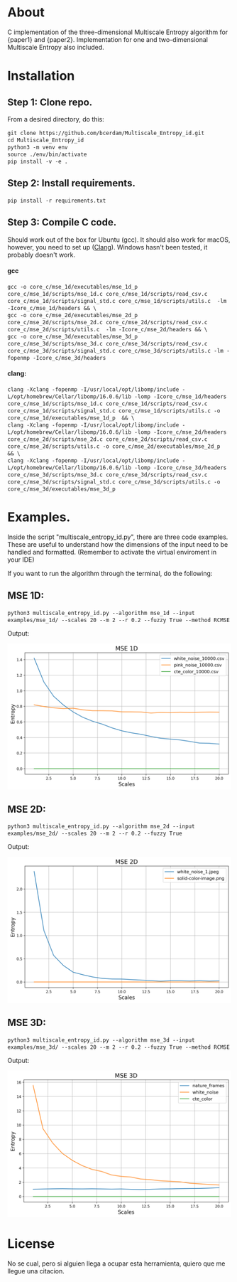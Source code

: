 # About

C implementation of the three-dimensional Multiscale Entropy algorithm for {paper1} and {paper2}. Implementation for one and two-dimensional Multiscale Entropy also included.

# Installation

## Step 1: Clone repo.

From a desired directory, do this:

```console
git clone https://github.com/bcerdam/Multiscale_Entropy_id.git
cd Multiscale_Entropy_id
python3 -m venv env
source ./env/bin/activate
pip install -v -e . 
```

## Step 2: Install requirements.

```console
pip install -r requirements.txt
```

## Step 3: Compile C code.

Should work out of the box for Ubuntu (gcc). It should also work for macOS, however, you need to set up ([Clang](https://clang.llvm.org/get_started.html)). Windows hasn't been tested, it probably doesn't work.

#### gcc
```console
gcc -o core_c/mse_1d/executables/mse_1d_p core_c/mse_1d/scripts/mse_1d.c core_c/mse_1d/scripts/read_csv.c core_c/mse_1d/scripts/signal_std.c core_c/mse_1d/scripts/utils.c  -lm -Icore_c/mse_1d/headers && \
gcc -o core_c/mse_2d/executables/mse_2d_p core_c/mse_2d/scripts/mse_2d.c core_c/mse_2d/scripts/read_csv.c core_c/mse_2d/scripts/utils.c  -lm -Icore_c/mse_2d/headers && \
gcc -o core_c/mse_3d/executables/mse_3d_p core_c/mse_3d/scripts/mse_3d.c core_c/mse_3d/scripts/read_csv.c core_c/mse_3d/scripts/signal_std.c core_c/mse_3d/scripts/utils.c -lm -fopenmp -Icore_c/mse_3d/headers
```

#### clang:
```console
clang -Xclang -fopenmp -I/usr/local/opt/libomp/include -L/opt/homebrew/Cellar/libomp/16.0.6/lib -lomp -Icore_c/mse_1d/headers core_c/mse_1d/scripts/mse_1d.c core_c/mse_1d/scripts/read_csv.c core_c/mse_1d/scripts/signal_std.c core_c/mse_1d/scripts/utils.c -o core_c/mse_1d/executables/mse_1d_p  && \
clang -Xclang -fopenmp -I/usr/local/opt/libomp/include -L/opt/homebrew/Cellar/libomp/16.0.6/lib -lomp -Icore_c/mse_2d/headers core_c/mse_2d/scripts/mse_2d.c core_c/mse_2d/scripts/read_csv.c core_c/mse_2d/scripts/utils.c -o core_c/mse_2d/executables/mse_2d_p  && \
clang -Xclang -fopenmp -I/usr/local/opt/libomp/include -L/opt/homebrew/Cellar/libomp/16.0.6/lib -lomp -Icore_c/mse_3d/headers core_c/mse_3d/scripts/mse_3d.c core_c/mse_3d/scripts/read_csv.c core_c/mse_3d/scripts/signal_std.c core_c/mse_3d/scripts/utils.c -o core_c/mse_3d/executables/mse_3d_p
```

# Examples.

Inside the script "multiscale_entropy_id.py", there are three code examples. These are useful to understand how the dimensions of the input need to be handled and formatted. (Remember to activate the virtual enviroment in your IDE)

If you want to run the algorithm through the terminal, do the following:

## MSE 1D:

```console
python3 multiscale_entropy_id.py --algorithm mse_1d --input examples/mse_1d/ --scales 20 --m 2 --r 0.2 --fuzzy True --method RCMSE
```

Output:

![Sample Graph](examples/images/mse_1d.png)


## MSE 2D:

```console
python3 multiscale_entropy_id.py --algorithm mse_2d --input examples/mse_2d/ --scales 20 --m 2 --r 0.2 --fuzzy True 
```

Output:

![Sample Graph](examples/images/mse_2d.png)

## MSE 3D:

```console
python3 multiscale_entropy_id.py --algorithm mse_3d --input examples/mse_3d/ --scales 20 --m 2 --r 0.2 --fuzzy True --method RCMSE
```

Output:

![Sample Graph](examples/images/mse_3d.png)

# License

No se cual, pero si alguien llega a ocupar esta herramienta, quiero que me llegue una citacion.
